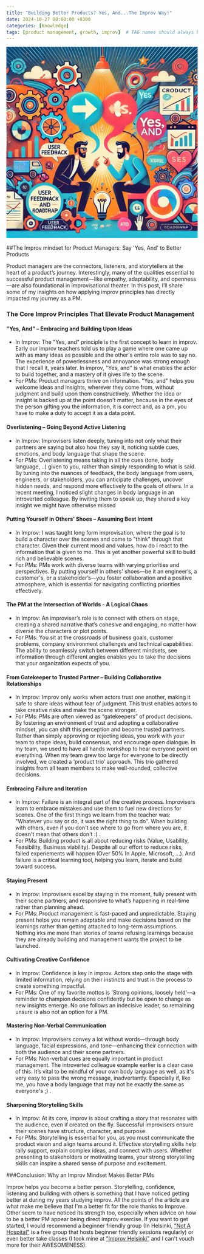 ```yaml
---
title: "Building Better Products? Yes, And...The Improv Way!"
date: 2024-10-27 00:00:00 +0300
categories: [Knowledge]
tags: [product management, growth, improv] 	# TAG names should always be lowercase
---
```


![Improvising](/assets/img/YesAnd.jpg)

##The Improv mindset for Product Managers: Say 'Yes, And' to Better Products

Product managers are the connectors, listeners, and storytellers at the heart of a product’s journey. Interestingly, many of the qualities essential to successful product management—like empathy, adaptability, and openness—are also foundational in improvisational theater. 
In this post, I’ll share some of my insights on how applying improv principles has directly impacted my journey as a PM.

### The Core Improv Principles That Elevate Product Management

#### "Yes, And" – Embracing and Building Upon Ideas
- In Improv: The "Yes, and" principle is the first concept to learn in improv. Early our improv teachers told us to play a game where one came up with as many ideas as possible and the other's entire role was to say no. The experience of powerlessness and annoyance was strong enough that I recall it, years later. In improv, "Yes, and" is what enables the actor to build together, and a mastery of it gives life to the scene.
- For PMs: Product managers thrive on information. "Yes, and" helps you welcome ideas and insights, wherever they come from, without judgment and build upon them constructively. Whether the idea or insight is backed up at the point doesn't matter, because in the eyes of the person gifting you the information, it is correct and, as a pm, you have to make a duty to accept it as a data point.

#### Overlistening – Going Beyond Active Listening
- In Improv: Improvisers listen deeply, tuning into not only what their partners are saying but also how they say it, noticing subtle cues, emotions, and body language that shape the scene.
- For PMs: Overlistening means taking in all the cues (tone, body language, ..) given to you, rather than simply responding to what is said. By tuning into the nuances of feedback, the body language from users, engineers, or stakeholders, you can anticipate challenges, uncover hidden needs, and respond more effectively to the goals of others. In a recent meeting, I noticed slight changes in body language in an introverted colleague. By inviting them to speak up, they shared a key insight we might have otherwise missed

#### Putting Yourself in Others’ Shoes – Assuming Best Intent
- In Improv: I was taught long form improvisation, where the goal is to build a character over the scenes and come to "think" through that character. Given their current mood and values, how do I react to the information that is given to me. This is yet another powerful skill to build rich and believable scenes.
- For PMs: PMs work with diverse teams with varying priorities and perspectives. By putting yourself in others' shoes—be it an engineer’s, a customer's, or a stakeholder’s—you foster collaboration and a positive atmosphere, which is essential for navigating conflicting priorities effectively.

#### The PM at the Intersection of Worlds - A Logical Chaos
- In Improv: An improviser’s role is to connect with others on stage, creating a shared narrative that’s cohesive and engaging, no matter how diverse the characters or plot points.
- For PMs: You sit at the crossroads of business goals, customer problems, company environment challenges and technical capabilities. The ability to seamlessly switch between different mindsets, see information through different angles enables you to take the decisions that your organization expects of you.

#### From Gatekeeper to Trusted Partner – Building Collaborative Relationships
- In Improv: Improv only works when actors trust one another, making it safe to share ideas without fear of judgment. This trust enables actors to take creative risks and make the scene stronger.
- For PMs: PMs are often viewed as “gatekeepers” of product decisions. By fostering an environment of trust and adopting a collaborative mindset, you can shift this perception and become trusted partners. Rather than simply approving or rejecting ideas, you work with your team to shape ideas, build consensus, and encourage open dialogue. In my team, we used to have all hands workshop to hear everyone point on everything. When my team grew too large for everyone to be directly involved, we created a ‘product trio’ approach. This trio gathered insights from all team members to make well-rounded, collective decisions.

#### Embracing Failure and Iteration
- In Improv: Failure is an integral part of the creative process. Improvisers learn to embrace mistakes and use them to fuel new directions for scenes. One of the first things we learn from the teacher was: "Whatever you say or do, it was the right thing to do". When building with others, even if you don't see where to go from where you are, it doesn't mean that others don't :) .
- For PMs: Building product is all about reducing risks (Value, Usability, Feasibility, Business viability). Despite all our effort to reduce risks, failed experiements will happen (Over 50% In Apple, Microsoft, ...). And failure is a critical learning tool, helping you learn, iterate and build toward success.

#### Staying Present
- In Improv: Improvisers excel by staying in the moment, fully present with their scene partners, and responsive to what’s happening in real-time rather than planning ahead.
- For PMs: Product management is fast-paced and unpredictable. Staying present helps you remain adaptable and make decisions based on the learnings rather than getting attached to long-term assumptions. Nothing irks me more than stories of teams refusing learnings because they are already building and management wants the project to be launched.

#### Cultivating Creative Confidence
- In Improv: Confidence is key in improv. Actors step onto the stage with limited information, relying on their instincts and trust in the process to create something impactful.
- For PMs: One of my favorite mottos is 'Strong opinions, loosely held'—a reminder to champion decisions confidently but be open to change as new insights emerge. No one follows an indecisive leader, so remaining unsure is also not an option for a PM.

#### Mastering Non-Verbal Communication
- In Improv: Improvisers convey a lot without words—through body language, facial expressions, and tone—enhancing their connection with both the audience and their scene partners.
- For PMs: Non-verbal cues are equally important in product management. The introverted colleague example earlier is a clear case of this. It’s vital to be mindful of your own body language as well, as it's very easy to pass the wrong message, inadvertantly. Especially if, like me, you have a body language that may not be exactly the same as everyone's ;) .

#### Sharpening Storytelling Skills
- In Improv: At its core, improv is about crafting a story that resonates with the audience, even if created on the fly. Successful improvisers ensure their scenes have structure, character, and purpose.
- For PMs: Storytelling is essential for you, as you must communicate the product vision and align teams around it. Effective storytelling skills help rally support, explain complex ideas, and connect with users. Whether presenting to stakeholders or motivating teams, your strong storytelling skills can inspire a shared sense of purpose and excitement.

###Conclusion: Why an Improv Mindset Makes Better PMs

Improv helps you become a better person. Storytelling, confidence, listening and building with others is something that I have noticed getting better at during my years studying improv.
All the points of the article are what make me believe that I'm a better fit for the role thanks to Improve. Other seem to have noticed its strength too, especially when advice on how to be a better PM appear being direct improv exercise.
If you want to get started, I would recommend a beginner friendly group (In Helsinki, ["Not A Hospital"](https://www.facebook.com/notahospital/) is a free group that hosts beginner friendly sessions regularly) or even better take classes (I took mine at ["Improv Helsinki"](https://www.improhelsinki.com/) and I can't vouch more for their AWESOMENESS). 
